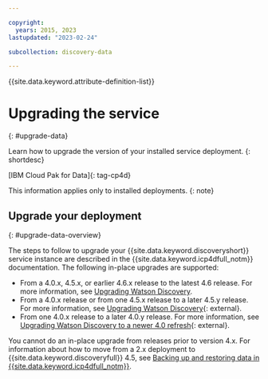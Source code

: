 ```yaml
---

copyright:
  years: 2015, 2023
lastupdated: "2023-02-24"

subcollection: discovery-data

---
```


{{site.data.keyword.attribute-definition-list}}

# Upgrading the service
{: #upgrade-data}

Learn how to upgrade the version of your installed service deployment.
{: shortdesc}

[IBM Cloud Pak for Data]{: tag-cp4d}

This information applies only to installed deployments.
{: note}

## Upgrade your deployment
{: #upgrade-data-overview}

The steps to follow to upgrade your {{site.data.keyword.discoveryshort}} service instance are described in the {{site.data.keyword.icp4dfull_notm}} documentation. The following in-place upgrades are supported:

-   From a 4.0.x, 4.5.x, or earlier 4.6.x release to the latest 4.6 release. For more information, see [Upgrading Watson Discovery](https://www.ibm.com/docs/SSQNUZ_4.6.x/svc-discovery/discovery-upgrade.html).
-   From a 4.0.x release or from one 4.5.x release to a later 4.5.y release. For more information, see [Upgrading Watson Discovery](https://www.ibm.com/docs/SSQNUZ_4.5.x/svc-discovery/discovery-upgrade.html){: external}.
-   From one 4.0.x release to a later 4.0.y release. For more information, see [Upgrading Watson Discovery to a newer 4.0 refresh](https://www.ibm.com/docs/SSQNUZ_4.0/svc-discovery/discovery-upgrade-v4.html){: external}.

You cannot do an in-place upgrade from releases prior to version 4.x. For information about how to move from a 2.x deployment to {{site.data.keyword.discoveryfull}} 4.5, see [Backing up and restoring data in {{site.data.keyword.icp4dfull_notm}}](/docs/discovery-data?topic=discovery-data-backup-restore).

